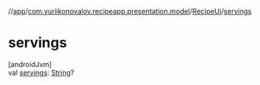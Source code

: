//[app](../../../index.md)/[com.yuriikonovalov.recipeapp.presentation.model](../index.md)/[RecipeUi](index.md)/[servings](servings.md)

# servings

[androidJvm]\
val [servings](servings.md): [String](https://kotlinlang.org/api/latest/jvm/stdlib/kotlin/-string/index.html)?

